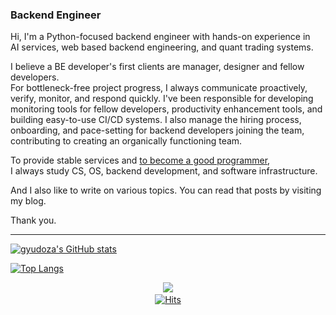 ### Backend Engineer 

Hi, I'm a Python-focused backend engineer with hands-on experience in  
AI services, web based backend engineering, and quant trading systems.  
  
I believe a BE developer's first clients are manager, designer and fellow developers.  
For bottleneck-free project progress, I always communicate proactively, verify, monitor, and respond quickly. 
I've been responsible for developing monitoring tools for fellow developers, productivity enhancement tools, and building easy-to-use CI/CD systems. 
I also manage the hiring process, onboarding, and pace-setting for backend developers joining the team, contributing to creating an organically functioning team.  

  
To provide stable services and [to become a good programmer](https://github.com/jujumilk3/to-become-a-better-programmer),  
I always study CS, OS, backend development, and software infrastructure.  

And I also like to write on various topics. You can read that posts by visiting my blog.  

Thank you.

---------

[![gyudoza's GitHub stats](https://github-readme-stats.vercel.app/api?count_private=true&include_all_commits=true&show_icons=true&username=jujumilk3&theme=github_dark)](https://github.com/anuraghazra/github-readme-stats)

[![Top Langs](https://github-readme-stats.vercel.app/api/top-langs/?username=jujumilk3&layout=compact&theme=github_dark&langs_count=8&hide=html,css,javascript&exclude_repo=korean-movie-lipsum,lottoisruthless,kafka-study,learn-elixir,k8s-config-merger,svelte-study)](https://github.com/anuraghazra/github-readme-stats)

<div align=center>

<a href="https://www.linkedin.com/in/gyudoza/" target="_blank"><img src="https://img.shields.io/badge/LinkedIn-0077B5?style=for-the-badge&logo=linkedin&logoColor=white"/><a/>  
[![Hits](https://hits.seeyoufarm.com/api/count/incr/badge.svg?url=https%3A%2F%2Fgithub.com%2Fjujumilk3&count_bg=%233AA5BC&title_bg=%23555555&icon=&icon_color=%23E7E7E7&title=hits&edge_flat=false)](https://hits.seeyoufarm.com)  


	
</div>
